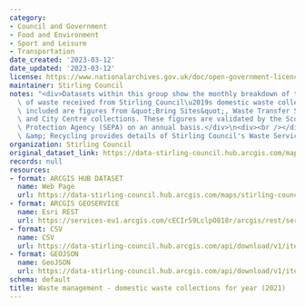 ```yaml
---
category:
- Council and Government
- Food and Environment
- Sport and Leisure
- Transportation
date_created: '2023-03-12'
date_updated: '2023-03-12'
license: https://www.nationalarchives.gov.uk/doc/open-government-licence/version/3/
maintainer: Stirling Council
notes: "<div>Datasets within this group show the monthly breakdown of the tonnage\
  \ of waste received from Stirling Council\u2019s domestic waste collections. Also\
  \ included are figures from &quot;Bring Sites&quot;, Waste Transfer Station activities,\
  \ and City Centre collections. These figures are validated by the Scottish Environmental\
  \ Protection Agency (SEPA) on an annual basis.</div>\n<div><br /></div>\n<div>Bins\
  \ &amp; Recycling provides details of Stirling Council's Waste Services.</div>"
organization: Stirling Council
original_dataset_link: https://data-stirling-council.hub.arcgis.com/maps/stirling-council::waste-management-domestic-waste-collections-for-year-2021
records: null
resources:
- format: ARCGIS HUB DATASET
  name: Web Page
  url: https://data-stirling-council.hub.arcgis.com/maps/stirling-council::waste-management-domestic-waste-collections-for-year-2021
- format: ARCGIS GEOSERVICE
  name: Esri REST
  url: https://services-eu1.arcgis.com/cECIr59LclpO818r/arcgis/rest/services/waste%20management%20-%20domestic%20waste%20collections%20by%20year%20(2021)/FeatureServer/0
- format: CSV
  name: CSV
  url: https://data-stirling-council.hub.arcgis.com/api/download/v1/items/eaeb623371424672a6d84373940f028b/csv?layers=0
- format: GEOJSON
  name: GeoJSON
  url: https://data-stirling-council.hub.arcgis.com/api/download/v1/items/eaeb623371424672a6d84373940f028b/geojson?layers=0
schema: default
title: Waste management - domestic waste collections for year (2021)
---
```

